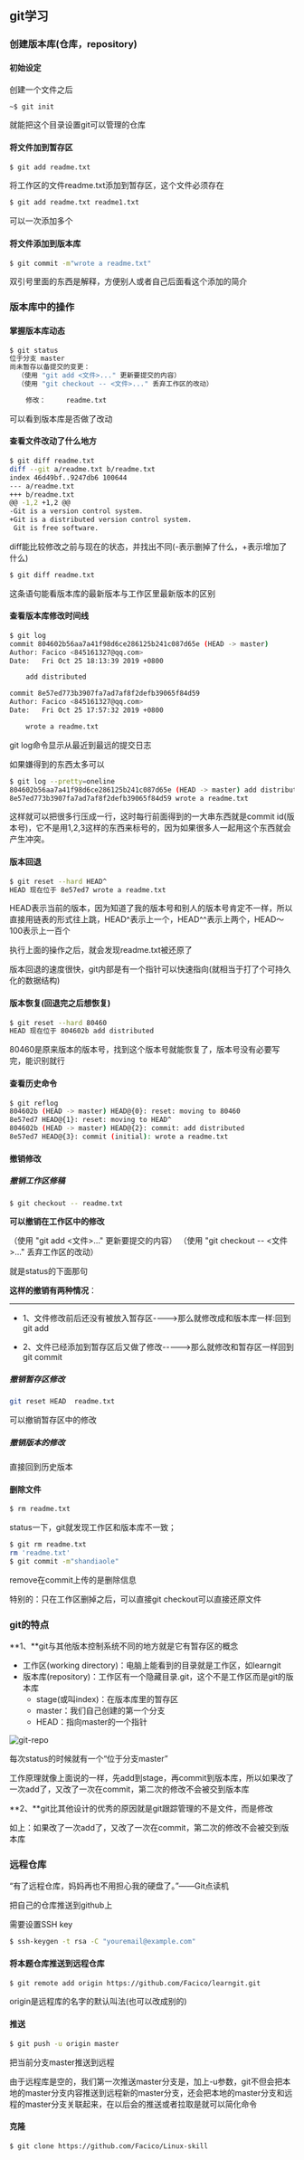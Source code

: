 ## git学习



### 创建版本库(仓库，repository)



#### 初始设定 

创建一个文件之后

```bash
~$ git init
```

就能把这个目录设置git可以管理的仓库



#### 将文件加到暂存区

```bash
$ git add readme.txt
```

将工作区的文件readme.txt添加到暂存区，这个文件必须存在

```bash
$ git add readme.txt readme1.txt
```

可以一次添加多个



#### 将文件添加到版本库

```bash
$ git commit -m"wrote a readme.txt"
```

双引号里面的东西是解释，方便别人或者自己后面看这个添加的简介



### 版本库中的操作



#### 掌握版本库动态

```bash
$ git status
位于分支 master
尚未暂存以备提交的变更：
  （使用 "git add <文件>..." 更新要提交的内容）
  （使用 "git checkout -- <文件>..." 丢弃工作区的改动）

	修改：     readme.txt

```

可以看到版本库是否做了改动



#### 查看文件改动了什么地方

```bash
$ git diff readme.txt
diff --git a/readme.txt b/readme.txt
index 46d49bf..9247db6 100644
--- a/readme.txt
+++ b/readme.txt
@@ -1,2 +1,2 @@
-Git is a version control system.
+Git is a distributed version control system.
 Git is free software.

```

diff能比较修改之前与现在的状态，并找出不同(-表示删掉了什么，+表示增加了什么)

```bash
$ git diff readme.txt
```

这条语句能看版本库的最新版本与工作区里最新版本的区别





#### 查看版本库修改时间线

```bash
$ git log
commit 804602b56aa7a41f98d6ce286125b241c087d65e (HEAD -> master)
Author: Facico <845161327@qq.com>
Date:   Fri Oct 25 18:13:39 2019 +0800

    add distributed

commit 8e57ed773b3907fa7ad7af8f2defb39065f84d59
Author: Facico <845161327@qq.com>
Date:   Fri Oct 25 17:57:32 2019 +0800

    wrote a readme.txt

```

git log命令显示从最近到最远的提交日志

如果嫌得到的东西太多可以

```bash
$ git log --pretty=oneline
804602b56aa7a41f98d6ce286125b241c087d65e (HEAD -> master) add distributed
8e57ed773b3907fa7ad7af8f2defb39065f84d59 wrote a readme.txt

```

这样就可以把很多行压成一行，这时每行前面得到的一大串东西就是commit id(版本号)，它不是用1,2,3这样的东西来标号的，因为如果很多人一起用这个东西就会产生冲突。



#### 版本回退

```bash
$ git reset --hard HEAD^
HEAD 现在位于 8e57ed7 wrote a readme.txt
```

HEAD表示当前的版本，因为知道了我的版本号和别人的版本号肯定不一样，所以直接用链表的形式往上跳，HEAD^表示上一个，HEAD^^表示上两个，HEAD～100表示上一百个

执行上面的操作之后，就会发现readme.txt被还原了

版本回退的速度很快，git内部是有一个指针可以快速指向(就相当于打了个可持久化的数据结构)



#### 版本恢复(回退完之后想恢复)

```bash
$ git reset --hard 80460
HEAD 现在位于 804602b add distributed

```

80460是原来版本的版本号，找到这个版本号就能恢复了，版本号没有必要写完，能识别就行



#### 查看历史命令

```bash
$ git reflog
804602b (HEAD -> master) HEAD@{0}: reset: moving to 80460
8e57ed7 HEAD@{1}: reset: moving to HEAD^
804602b (HEAD -> master) HEAD@{2}: commit: add distributed
8e57ed7 HEAD@{3}: commit (initial): wrote a readme.txt

```



#### 撤销修改

##### 撤销工作区修稿

```bash
$ git checkout -- readme.txt
```

**可以撤销在工作区中的修改**

（使用 "git add <文件>..." 更新要提交的内容）
  （使用 "git checkout -- <文件>..." 丢弃工作区的改动）

就是status的下面那句

**这样的撤销有两种情况**：

- -------

  - 1、文件修改前后还没有被放入暂存区---->那么就修改成和版本库一样:回到git add

  - 2、文件已经添加到暂存区后又做了修改----->那么就修改和暂存区一样回到git commit

#####  **撤销暂存区修改**

```bash
git reset HEAD  readme.txt
```

可以撤销暂存区中的修改

##### 撤销版本的修改

直接回到历史版本



#### 删除文件

```bash
$ rm readme.txt
```

status一下，git就发现工作区和版本库不一致；

```bash
$ git rm readme.txt
rm 'readme.txt'
$ git commit -m"shandiaole"
```

remove在commit上传的是删除信息

特别的：只在工作区删掉之后，可以直接git checkout可以直接还原文件



### git的特点

**1、**git与其他版本控制系统不同的地方就是它有暂存区的概念

- 工作区(working directory)：电脑上能看到的目录就是工作区，如learngit
- 版本库(repository)：工作区有一个隐藏目录.git，这个不是工作区而是git的版本库
  - stage(或叫index)：在版本库里的暂存区
  - master：我们自己创建的第一个分支
  - HEAD：指向master的一个指针

![git-repo](https://www.liaoxuefeng.com/files/attachments/919020037470528/0)

每次status的时候就有一个“位于分支master”

工作原理就像上面说的一样，先add到stage，再commit到版本库，所以如果改了一次add了，又改了一次在commit，第二次的修改不会被交到版本库

**2、**git比其他设计的优秀的原因就是git跟踪管理的不是文件，而是修改

如上：如果改了一次add了，又改了一次在commit，第二次的修改不会被交到版本库



### 远程仓库

“有了远程仓库，妈妈再也不用担心我的硬盘了。”——Git点读机

把自己的仓库推送到github上

需要设置SSH key

```bash
$ ssh-keygen -t rsa -C "youremail@example.com"
```

#### 将本题仓库推送到远程仓库

```bash
$ git remote add origin https://github.com/Facico/learngit.git

```

origin是远程库的名字的默认叫法(也可以改成别的)

#### 推送

```bash
$ git push -u origin master
```

把当前分支master推送到远程

由于远程库是空的，我们第一次推送master分支是，加上-u参数，git不但会把本地的master分支内容推送到远程新的master分支，还会把本地的master分支和远程的master分支关联起来，在以后会的推送或者拉取是就可以简化命令



#### 克隆

```bash
$ git clone https://github.com/Facico/Linux-skill
```

